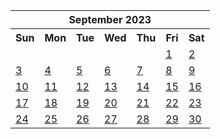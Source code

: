 <table align="center" border="0" cellpadding="0" cellspacing="0" class="month">
 <tr>
  <th class="month" colspan="7">
   September 2023
  </th>
 </tr>
 <tr>
  <th class="sun">
   Sun
  </th>
  <th class="mon">
   Mon
  </th>
  <th class="tue">
   Tue
  </th>
  <th class="wed">
   Wed
  </th>
  <th class="thu">
   Thu
  </th>
  <th class="fri">
   Fri
  </th>
  <th class="sat">
   Sat
  </th>
 </tr>
 <tr>
  <td class="noday">
  </td>
  <td class="noday">
  </td>
  <td class="noday">
  </td>
  <td class="noday">
  </td>
  <td class="noday">
  </td>
  <td class="fri">
   <a href="20230901.py">
    1
   </a>
  </td>
  <td class="sat">
   <a href="20230902.py">
    2
   </a>
  </td>
 </tr>
 <tr>
  <td class="sun">
   <a href="20230903.py">
    3
   </a>
  </td>
  <td class="mon">
   <a href="20230904.py">
    4
   </a>
  </td>
  <td class="tue">
   <a href="20230905.py">
    5
   </a>
  </td>
  <td class="wed">
   <a href="20230906.py">
    6
   </a>
  </td>
  <td class="thu">
   <a href="20230907.py">
    7
   </a>
  </td>
  <td class="fri">
   <a href="20230908.py">
    8
   </a>
  </td>
  <td class="sat">
   <a href="20230909.py">
    9
   </a>
  </td>
 </tr>
 <tr>
  <td class="sun">
   <a href="20230910.py">
    10
   </a>
  </td>
  <td class="mon">
   <a href="20230911.py">
    11
   </a>
  </td>
  <td class="tue">
   <a href="20230912.py">
    12
   </a>
  </td>
  <td class="wed">
   <a href="20230913.py">
    13
   </a>
  </td>
  <td class="thu">
   <a href="20230914.py">
    14
   </a>
  </td>
  <td class="fri">
   <a href="20230915.py">
    15
   </a>
  </td>
  <td class="sat">
   <a href="20230916.py">
    16
   </a>
  </td>
 </tr>
 <tr>
  <td class="sun">
   <a href="20230917.py">
    17
   </a>
  </td>
  <td class="mon">
   <a href="20230918.py">
    18
   </a>
  </td>
  <td class="tue">
   <a href="20230919.py">
    19
   </a>
  </td>
  <td class="wed">
   <a href="20230920.py">
    20
   </a>
  </td>
  <td class="thu">
   <a href="20230921.py">
    21
   </a>
  </td>
  <td class="fri">
   <a href="20230922.py">
    22
   </a>
  </td>
  <td class="sat">
   <a href="20230923.py">
    23
   </a>
  </td>
 </tr>
 <tr>
  <td class="sun">
   <a href="20230924.py">
    24
   </a>
  </td>
  <td class="mon">
   <a href="20230925.py">
    25
   </a>
  </td>
  <td class="tue">
   <a href="20230926.py">
    26
   </a>
  </td>
  <td class="wed">
   <a href="20230927.py">
    27
   </a>
  </td>
  <td class="thu">
   <a href="20230928.py">
    28
   </a>
  </td>
  <td class="fri">
   <a href="20230929.py">
    29
   </a>
  </td>
  <td class="sat">
   <a href="20230930.py">
    30
   </a>
  </td>
 </tr>
</table>
